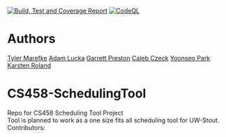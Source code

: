 [![Build, Test and Coverage Report](https://github.com/Kirbitz/CS458-SchedulingTool/actions/workflows/BuildCodeCoverage.yml/badge.svg)](https://github.com/Kirbitz/CS458-SchedulingTool/actions/workflows/BuildCodeCoverage.yml) 
[![CodeQL](https://github.com/Kirbitz/CS458-SchedulingTool/actions/workflows/CodeQLAnalysis.yml/badge.svg)](https://github.com/Kirbitz/CS458-SchedulingTool/actions/workflows/CodeQLAnalysis.yml) <br />

# Authors
[Tyler Marefke](https://github.com/kirbitz)
[Adam Lucka](https://github.com/AdamLucka)
[Garrett Preston](https://github.com/Garrett-Preston)
[Caleb Czeck](https://github.com/Blackkirby72)
[Yoonseo Park](https://github.com/YoonseoPark0518)
[Karsten Roland](https://github.com/KarstenRoland)

# CS458-SchedulingTool
Repo for CS458 Scheduling Tool Project <br/>
Tool is planned to work as a one size fits all scheduling tool for UW-Stout.
Contributors:
